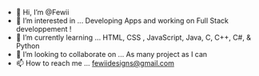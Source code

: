 - 👋 Hi, I’m @Fewii
- 👀 I’m interested in ... Developing Apps and working on Full Stack developpement ! 
- 🌱 I’m currently learning ... HTML, CSS , JavaScript, Java, C, C++, C#, & Python
- 💞️ I’m looking to collaborate on ... As many project as I can
- 📫 How to reach me ... fewiidesigns@gmail.com

<!---
HowToFewii/HowToFewii is a ✨ special ✨ repository because its `README.md` (this file) appears on your GitHub profile.
You can click the Preview link to take a look at your changes.
--->
